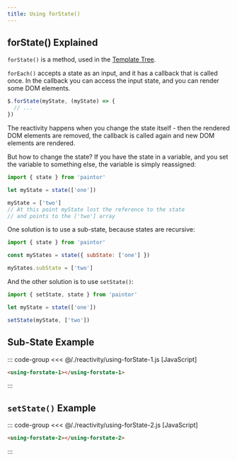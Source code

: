 ```yaml
---
title: Using forState()
---
```


<script setup>
  import { onMounted } from 'vue'
  
  onMounted(async () => {
    await import('./using-forState-1.js')
    await import('./using-forState-2.js')
  })
</script>

## forState() Explained

`forState()` is a method, used in the [Template Tree](../templates/template-tree.md).

`forEach()` accepts a state as an input, and it has a callback that is called once.
In the callback you can access the input state, and you can render some DOM elements.

```js
$.forState(myState, (myState) => {
  // ...
})
```

The reactivity happens when you change the state itself - then the rendered DOM elements
are removed, the callback is called again and new DOM elements are rendered.

But how to change the state? If you have the state in a variable, and you set the variable to
something else, the variable is simply reassigned:

```js
import { state } from 'paintor'

let myState = state(['one'])

myState = ['two']
// At this point myState lost the reference to the state
// and points to the ['two'] array
```

One solution is to use a sub-state, because states are recursive:

```js
import { state } from 'paintor'

const myStates = state({ subState: ['one'] })

myStates.subState = ['two']
```

And the other solution is to use `setState()`:

```js
import { setState, state } from 'paintor'

let myState = state(['one'])

setState(myState, ['two'])
```

## Sub-State Example

::: code-group
<<< @/./reactivity/using-forState-1.js [JavaScript]
```html [HTML]
<using-forstate-1></using-forstate-1>
```
:::

<Badge type="warning" text="example" />
<div class="example">
  <using-forstate-1></using-forstate-1>
</div>

## `setState()` Example

::: code-group
<<< @/./reactivity/using-forState-2.js [JavaScript]
```html [HTML]
<using-forstate-2></using-forstate-2>
```
:::

<Badge type="warning" text="example" />
<div class="example">
  <using-forstate-2></using-forstate-2>
</div>
